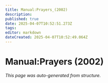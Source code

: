 ```yaml
---
title: Manual:Prayers_(2002)
description: 
published: true
date: 2025-04-07T10:52:51.273Z
tags: 
editor: markdown
dateCreated: 2025-04-07T10:52:49.064Z
---
```


# Manual:Prayers (2002)

*This page was auto-generated from structure.*